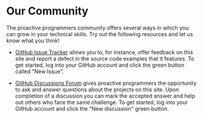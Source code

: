 # Our Community

The proactive programmers community offers several ways in which you can grow in
your technical skills. Try out the following resources and let us know what you
think!

- [GitHub Issue
  Tracker](https://github.com/ProactiveProgrammers/www.proactiveprogrammers.com/issues)
  allows you to, for instance, offer feedback on this site and report a defect
  in the source code examples that it features. To get started, log into your
  GitHub account and click the green button called "New Issue".

- [GitHub Discussions
  Forum](https://github.com/ProactiveProgrammers/www.proactiveprogrammers.com/discussions)
  gives proactive programmers the opportunity to ask and answer questions about
  the projects on this site. Upon completion of a discussion you can mark the
  accepted answer and help out others who face the same challenge. To get
  started, log into your GitHub account and click the "New discussion" green
  button.
